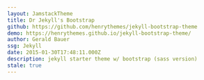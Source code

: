 ```yaml
---
layout: JamstackTheme
title: Dr Jekyll's Bootstrap
github: https://github.com/henrythemes/jekyll-bootstrap-theme
demo: https://henrythemes.github.io/jekyll-bootstrap-theme/
author: Gerald Bauer
ssg: Jekyll
date: 2015-01-30T17:48:11.000Z
description: jekyll starter theme w/ bootstrap (sass version)
stale: true
---
```

